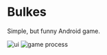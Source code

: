 # Bulkes
Simple, but funny Android game.

![ui](https://github.com/vlad230596/Bulkes/blob/master/Screenshots/ui.png)
![game process](https://github.com/vlad230596/Bulkes/blob/master/Screenshots/game.png)
